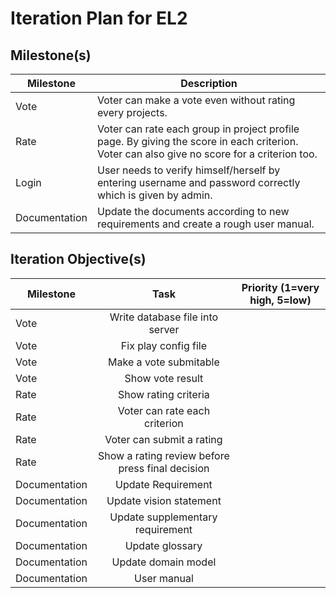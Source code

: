 # Iteration Plan for EL2

## Milestone(s)

| Milestone | Description |
|-----------|-----------------------------------------|
| Vote | Voter can make a vote even without rating every projects. |
| Rate | Voter can rate each group in project profile page. By giving the score in each criterion. Voter can also give no score for a criterion too. |
| Login | User needs to verify himself/herself by entering username and password correctly which is given by admin. |
| Documentation | Update the documents according to new requirements and create a rough user manual. |  
  
## Iteration Objective(s)

| Milestone | Task | Priority (1=very high, 5=low) |
|------------------------|:-----------------------------:|:---:|
| Vote | Write database file into server |  |
| Vote | Fix play config file |  |
| Vote | Make a vote submitable |  |
| Vote | Show vote result |  |
| Rate | Show rating criteria |  |
| Rate | Voter can rate each criterion |  |
| Rate | Voter can submit a rating |  |
| Rate | Show a rating review before press final decision |  |
| Documentation | Update Requirement  |  |
| Documentation | Update vision statement |  |
| Documentation | Update supplementary requirement |  |
| Documentation | Update glossary |  |
| Documentation | Update domain model |  |
| Documentation | User manual |  |


